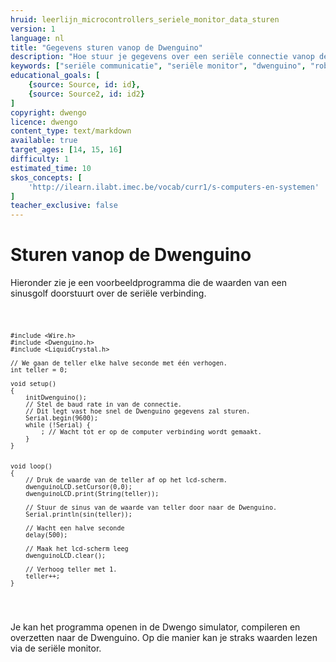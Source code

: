 ```yaml
---
hruid: leerlijn_microcontrollers_seriele_monitor_data_sturen
version: 1
language: nl
title: "Gegevens sturen vanop de Dwenguino"
description: "Hoe stuur je gegevens over een seriële connectie vanop de Dwenguino?"
keywords: ["seriële communicatie", "seriële monitor", "dwenguino", "robot", "project", "µC", "pid", "controletheorie"]
educational_goals: [
    {source: Source, id: id}, 
    {source: Source2, id: id2}
]
copyright: dwengo
licence: dwengo
content_type: text/markdown
available: true
target_ages: [14, 15, 16]
difficulty: 1
estimated_time: 10
skos_concepts: [
    'http://ilearn.ilabt.imec.be/vocab/curr1/s-computers-en-systemen'
]
teacher_exclusive: false
---
```


# Sturen vanop de Dwenguino

Hieronder zie je een voorbeeldprogramma die de waarden van een sinusgolf doorstuurt over de seriële verbinding.

<div class="dwengo-content dwengo-code-simulator">
<pre>
<code class="language-arduino">

    #include <Wire.h>
    #include <Dwenguino.h>
    #include <LiquidCrystal.h>

    // We gaan de teller elke halve seconde met één verhogen.
    int teller = 0;

    void setup()
    {
        initDwenguino();
        // Stel de baud rate in van de connectie.
        // Dit legt vast hoe snel de Dwenguino gegevens zal sturen.
        Serial.begin(9600);
        while (!Serial) {
            ; // Wacht tot er op de computer verbinding wordt gemaakt.
        }
    }


    void loop()
    {
        // Druk de waarde van de teller af op het lcd-scherm.
        dwenguinoLCD.setCursor(0,0);
        dwenguinoLCD.print(String(teller));

        // Stuur de sinus van de waarde van teller door naar de Dwenguino.
        Serial.println(sin(teller));

        // Wacht een halve seconde
        delay(500);

        // Maak het lcd-scherm leeg
        dwenguinoLCD.clear();

        // Verhoog teller met 1.
        teller++;
    }
</code>
</pre>

Je kan het programma openen in de Dwengo simulator, compileren en overzetten naar de Dwenguino. Op die manier kan je straks waarden lezen via de seriële monitor.